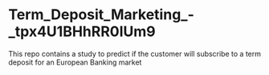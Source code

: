 # Term_Deposit_Marketing_-_tpx4U1BHhRR0IUm9
This repo contains a study to predict if the customer will subscribe to a term deposit for an European Banking market
